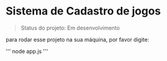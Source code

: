 # Sistema de Cadastro de jogos

> Status do projeto: Em desenvolvimento

para rodar esse projeto na sua máquina, por favor digite:

'''
node app.js
'''

